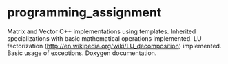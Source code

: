 # programming_assignment
Matrix and Vector C++ implementations using templates. Inherited specializations with basic mathematical operations implemented.
LU factorization (http://en.wikipedia.org/wiki/LU_decomposition) implemented.
Basic usage of exceptions.
Doxygen documentation.
